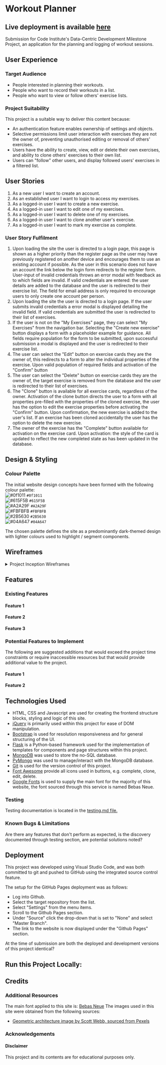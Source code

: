 # Workout Planner

## Live deployment is available [here](https://workout-exercise-planner.herokuapp.com/)

Submission for Code Institute's Data-Centric Development Milestone Project, an application for the planning and logging of workout sessions.

## User Experience

### Target Audience

- People interested in planning their workouts.
- People who want to record their workouts in a list.
- People who want to view or follow others' exercise lists.

### Project Suitability

This project is a suitable way to deliver this content because:

- An authentication feature enables ownership of settings and objects.
- Selective permissions limit user interaction with exercises they are not the owner of, preventing unauthorised editing or removal of others' exercises.
- Users have the ability to create, view, edit or delete their own exercises, and ability to clone others' exercises to their own list.
- Users can "follow" other users, and display followed users' exercises in a filtered list.

## User Stories

1. As a new user I want to create an account.
2. As an established user I want to login to access my exercises.
3. As a logged-in user I want to create a new exercise.
4. As a logged-in user I want to edit one of my exercises.
5. As a logged-in user I want to delete one of my exercises.
6. As a logged-in user I want to clone another user's exercise.
7. As a logged-in user I want to mark my exercise as complete.

### User Story Fulfilment

1. Upon loading the site the user is directed to a login page, this page is shown as a higher priority than the register page as the user may have previously registered on another device and encourages them to use an existing account if possible. As the user in this scenario does not have an account the link below the login form redirects to the register form. User-input of invalid credentials throws an error modal with feedback as to which fields are invalid. If valid credentials are entered: the user details are added to the database and the user is redirected to their exercise list. The field for email address is only required to encourage users to only create one account per person.
2. Upon loading the site the user is directed to a login page. If the user submits invalid credentials a error modal is displayed detailing the invalid field. If valid credentials are submitted the user is redirected to their list of exercises.
3. If the user is not on the "My Exercises" page, they can select "My Exercises" from the navigation bar. Selecting the "Create new exercise" button displays a form with a placeholder example for guidance. All fields require population for the form to be submitted, upon successful submission a modal is displayed and the user is redirected to their exercise list.
4. The user can select the "Edit" button on exercise cards they are the owner of, this redirects to a form to alter the individual properties of the exercise. Upon valid population of required fields and activation of the "Confirm" button
5. The user can select the "Delete" button on exercise cards they are the owner of, the target exercise is removed from the database and the user is redirected to their list of exercises.
6. The "Clone" button is available for all exercise cards, regardless of the owner. Activation of the clone button directs the user to a form with all properties pre-filled with the properties of the cloned exercise, the user has the option to edit the exercise properties before activating the "Confirm" button. Upon confirmation, the new exercise is added to the user's list. If an exercise has been cloned accidentally the user has the option to delete the new exercise.
7. The owner of the exercise has the "Complete" button available for activation on the exercise card. Upon activation: the style of the card is updated to reflect the new completed state as has been updated in the database.

## Design & Styling

### Colour Palette

The initial website design concepts have been formed with the following colour palette:  
![#0f1011](https://placehold.it/15/0f1011/000000?text=+) `#0f1011`  
![#615F5B](https://placehold.it/15/615F5B/000000?text=+) `#615F5B`  
![#A2A29F](https://placehold.it/15/A2A29F/000000?text=+) `#A2A29F`  
![#FBFBFB](https://placehold.it/15/FBFBFB/000000?text=+) `#FBFBFB`  
![#2B5630](https://placehold.it/15/2B5630/000000?text=+) `#2B5630`  
![#04A647](https://placehold.it/15/04A647/000000?text=+) `#04A647`

The chosen palette defines the site as a predominantly dark-themed design with lighter colours used to highlight / segment components.

## Wireframes

<details>
<summary> Project Inception Wireframes </summary>

Basic wireframes have been created upon project inception to aid in the planning stages of this project, these are to be adapted as the project proceeds with further iterations for multiple breakpoints.

#### Mobile Wireframe

![Mobile Inception Wireframe](./static/wireframes/Mobile-List.png)

#### Desktop Wireframe

![Desktop Inception Wireframe](./static/wireframes/Desktop-WeeklyList.png)
</details>

## Features

### Existing Features

#### Feature 1

#### Feature 2

#### Feature 3

### Potential Features to Implement

The following are suggested additions that would exceed the project time constraints or require inaccessible resources but that would provide additional value to the project.

#### Feature 1

#### Feature 2

## Technologies Used

- HTML, CSS and Javascript are used for creating the frontend structure blocks, styling and logic of this site.
- [jQuery](https://jquery.com/) is primarily used within this project for ease of DOM manipulation.
- [Bootstrap](https://getbootstrap.com) is used for resolution responsiveness and for general structuring of the UI.
- [Flask](https://www.fullstackpython.com/flask.html) is a Python-based framework used for the implementation of templates for components and page structures within this project.
- [MongoDB](https://www.mongodb.com/) was used to store the no-SQL database.
- [PyMongo](https://api.mongodb.com/python/current/) was used to manage/interact with the MongoDB database.
- [Git](https://git-scm.com/) is used for the version control of this project.
- [Font Awesome](https://fontawesome.com/) provide all icons used in buttons, e.g. complete, clone, edit, delete.
- [Google Fonts](https://fonts.google.com/) is used to supply the main font for the majority of this website, the font sourced through this service is named Bebas Neue.

### Testing

Testing documentation is located in the [testing.md file.](./testing.md)

### Known Bugs & Limitations

Are there any features that don't perform as expected, is the discovery documented through testing section, are potential solutions noted?

## Deployment

This project was developed using Visual Studio Code, and was both committed to git and pushed to GitHub using the integrated source control feature.

The setup for the GitHub Pages deployment was as follows:

- Log into Github.
- Select the target repository from the list.
- Select "Settings" from the menu items.
- Scroll to the Github Pages section.
- Under "Source" click the drop-down that is set to "None" and select "Master Branch".
- The link to the website is now displayed under the "Github Pages" section.

At the time of submission are both the deployed and development versions of this project identical?

## Run this Project Locally:

## Credits

### Additional Resources

The main font applied to this site is: [Bebas Neue](https://fonts.google.com/specimen/Bebas+Neue)
The images used in this site were obtained from the following sources:

- [Geometric architecture image by Scott Webb, sourced from Pexels](https://www.pexels.com/photo/abstract-architecture-building-exterior-geometric-593158/)

### Acknowledgements

#### Disclaimer

This project and its contents are for educational purposes only.

